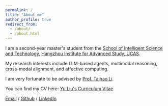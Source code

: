 ```yaml
---
permalink: /
title: "About me"
author_profile: true
redirect_from: 
  - /about/
  - /about.html
---
```

I am a second-year master's student from the [School of Intelligent Science and Technology](http://hias.ucas.ac.cn/znkxyjs/index.htm), [Hangzhou Institute for Advanced Study, UCAS](http://hias.ucas.ac.cn/).

My research interests include LLM-based agents, multimodal reasoning, cross-modal alignment, and affective computing.

I am very fortunate to be advised by [Prof. Taihao Li](http://hias.ucas.ac.cn/znkxyjs/info/1432/1196.htm).

You can find my CV here: [Yu Liu's Curriculum Vitae](../assets/Yu_Liu_CV.pdf).

[Email](mailto:liuyu233@mails.ucas.ac.cn) / [Github](https://github.com/YultheConkor) / [LinkedIn](https://www.linkedin.com/in/yu-liu-1b8004238/)
